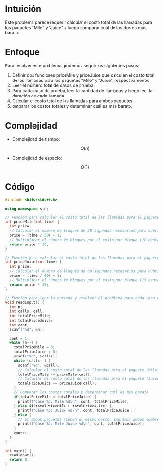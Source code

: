 # Intuición
<!-- Describe your first thoughts on how to solve this problem. -->
Este problema parece requerir calcular el costo total de las llamadas para los paquetes "Mile" y "Juice" y luego comparar cuál de los dos es más barato.

# Enfoque
<!-- Describe your approach to solving the problem. -->
Para resolver este problema, podemos seguir los siguientes pasos:

1. Definir dos funciones priceMile y priceJuice que calculen el costo total de las llamadas para los paquetes "Mile" y "Juice", respectivamente.
2. Leer el número total de casos de prueba.
3. Para cada caso de prueba, leer la cantidad de llamadas y luego leer la duración de cada llamada.
4. Calcular el costo total de las llamadas para ambos paquetes.
5. omparar los costos totales y determinar cuál es más barato.

# Complejidad
- Complejidad de tiempo:
    <!-- Add your time complexity here, e.g. $$O(n)$$ -->
    $$O(n)$$

- Complejidad de espacio:
    <!-- Add your space complexity here, e.g. $$O(n)$$ -->
    $$O(1)$$

# Código
```cpp
#include <bits/stdc++.h>

using namespace std;

// Función para calcular el costo total de las llamadas para el paquete "Mile"
int priceMile(int time) {
  int price;
  // Calcular el número de bloques de 30 segundos necesarios para cubrir la duración de la llamada
  price = (time / 30) + 1;
  // Multiplicar el número de bloques por el costo por bloque (10 centavos)
  return price * 10;
}

// Función para calcular el costo total de las llamadas para el paquete "Juice"
int priceJuice(int time) {
  int price;
  // Calcular el número de bloques de 60 segundos necesarios para cubrir la duración de la llamada
  price = (time / 60) + 1;
  // Multiplicar el número de bloques por el costo por bloque (15 centavos)
  return price * 15;
}

// Función para leer la entrada y resolver el problema para cada caso de prueba
void readInput() {
  int n;
  int calls, call;
  int totalPriceMile;
  int totalPriceJuice;
  int cont;
  scanf("%d", &n);

  cont = 1;
  while (n--) {
    totalPriceMile = 0;
    totalPriceJuice = 0;
    scanf("%d", &calls);
    while (calls--) {
      scanf("%d", &call);
      // Calcular el costo total de las llamadas para el paquete "Mile"
      totalPriceMile += priceMile(call);
      // Calcular el costo total de las llamadas para el paquete "Juice"
      totalPriceJuice += priceJuice(call);
    }
    // Comparar los costos totales y determinar cuál es más barato
    if(totalPriceMile < totalPriceJuice) {
      printf("Case %d: Mile %d\n", cont, totalPriceMile);
    } else if(totalPriceMile > totalPriceJuice) {
      printf("Case %d: Juice %d\n", cont, totalPriceJuice);
    } else {
      // Si ambos paquetes tienen el mismo costo, imprimir ambos nombres
      printf("Case %d: Mile Juice %d\n", cont, totalPriceJuice);
    }
    cont++;
  }
}

int main() {
  readInput();
  return 0;
}

```
